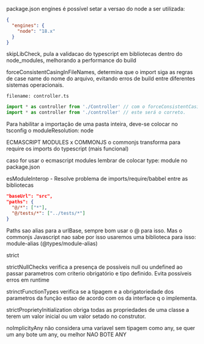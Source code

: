 package.json engines é possível setar a versao do node a ser utilizada:

```json
{
  "engines": {
    "node": "18.x"
  }
}
```

skipLibCheck, pula a validacao do typescript em bibliotecas dentro do node_modules, melhorando a performance do build

forceConsistentCasingInFileNames, determina que o import siga as regras de case name do nome do arquivo, evitando erros de build entre diferentes sistemas operacionais.

```
filename: controller.ts
```

```js
import * as controller from './Controller' // com o forceConsistentCasingInFileNames isto está errado.
import * as controller from './controller' // este será o correto.
```

Para habilitar a importação de uma pasta inteira, deve-se colocar no tsconfig o moduleResolution: node

ECMASCRIPT MODULES x COMMONJS
o commonjs transforma para require os imports do typescript (mais funcional)

caso for usar o ecmascript modules lembrar de colocar type: module no package.json

esModuleInterop - Resolve problema de imports/require/babbel entre as bibliotecas

```json
"baseUrl": "src",
"paths": {
  "@/*": ["*"],
  "@/tests/*": ["../tests/*"]
}
```

Paths sao alias para a urlBase, sempre bom usar o @ para isso.
Mas o commonjs Javascript nao sabe por isso usaremos uma biblioteca para isso: module-alias (@types/module-alias)


strict

strictNullChecks
verifica a presença de possíveis null ou undefined ao passar parametros com criterio obrigatório e tipo definido.
Evita possíveis erros em runtime

strinctFunctionTypes
verifica se a tipagem e a obrigatoriedade dos parametros da função estao de acordo com os da interface q o implementa.

strictProprietyInitialization
obriga todas as propriedades de uma classe a terem um valor inicial ou um valor setado no construtor.

noImplicityAny
não considera uma variavel sem tipagem como any, se quer um any bote um any, ou melhor NAO BOTE ANY